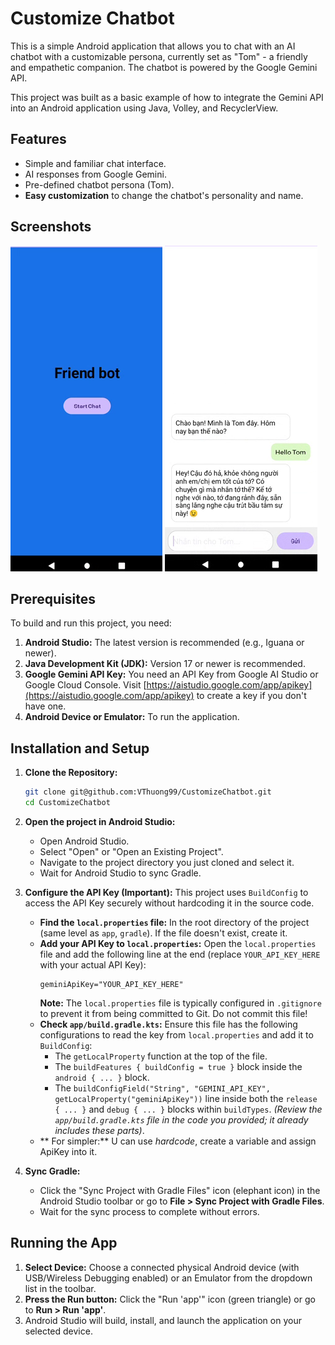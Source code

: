 # Customize Chatbot

This is a simple Android application that allows you to chat with an AI chatbot with a customizable persona, currently set as "Tom" - a friendly and empathetic companion. The chatbot is powered by the Google Gemini API.

This project was built as a basic example of how to integrate the Gemini API into an Android application using Java, Volley, and RecyclerView.

## Features

*   Simple and familiar chat interface.
*   AI responses from Google Gemini.
*   Pre-defined chatbot persona (Tom).
*   **Easy customization** to change the chatbot's personality and name.

## Screenshots 

![startScreen](docs/images/img.png)
 ![chatScreen](docs/images/img_1.png)

## Prerequisites

To build and run this project, you need:

1.  **Android Studio:** The latest version is recommended (e.g., Iguana or newer).
2.  **Java Development Kit (JDK):** Version 17 or newer is recommended.
3.  **Google Gemini API Key:** You need an API Key from Google AI Studio or Google Cloud Console. Visit [https://aistudio.google.com/app/apikey](https://aistudio.google.com/app/apikey) to create a key if you don't have one.
4.  **Android Device or Emulator:** To run the application.

## Installation and Setup

1.  **Clone the Repository:**
    ```bash
    git clone git@github.com:VThuong99/CustomizeChatbot.git
    cd CustomizeChatbot
    ```

2.  **Open the project in Android Studio:**
    *   Open Android Studio.
    *   Select "Open" or "Open an Existing Project".
    *   Navigate to the project directory you just cloned and select it.
    *   Wait for Android Studio to sync Gradle.

3.  **Configure the API Key (Important):**
    This project uses `BuildConfig` to access the API Key securely without hardcoding it in the source code.
    *   **Find the `local.properties` file:** In the root directory of the project (same level as `app`, `gradle`). If the file doesn't exist, create it.
    *   **Add your API Key to `local.properties`:** Open the `local.properties` file and add the following line at the end (replace `YOUR_API_KEY_HERE` with your actual API Key):
        ```properties
        geminiApiKey="YOUR_API_KEY_HERE"
        ```
        **Note:** The `local.properties` file is typically configured in `.gitignore` to prevent it from being committed to Git. Do not commit this file!
    *   **Check `app/build.gradle.kts`:** Ensure this file has the following configurations to read the key from `local.properties` and add it to `BuildConfig`:
        *   The `getLocalProperty` function at the top of the file.
        *   The `buildFeatures { buildConfig = true }` block inside the `android { ... }` block.
        *   The `buildConfigField("String", "GEMINI_API_KEY", getLocalProperty("geminiApiKey"))` line inside both the `release { ... }` and `debug { ... }` blocks within `buildTypes`.
            *(Review the `app/build.gradle.kts` file in the code you provided; it already includes these parts)*.
    *   ** For simpler:** U can use *hardcode*, create a variable and assign ApiKey into it. 

4.  **Sync Gradle:**
    *   Click the "Sync Project with Gradle Files" icon (elephant icon) in the Android Studio toolbar or go to **File > Sync Project with Gradle Files**.
    *   Wait for the sync process to complete without errors.

## Running the App

1.  **Select Device:** Choose a connected physical Android device (with USB/Wireless Debugging enabled) or an Emulator from the dropdown list in the toolbar.
2.  **Press the Run button:** Click the "Run 'app'" icon (green triangle) or go to **Run > Run 'app'**.
3.  Android Studio will build, install, and launch the application on your selected device.
